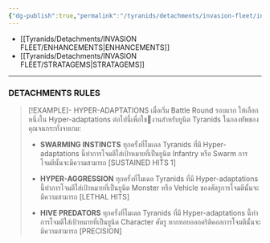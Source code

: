 ```yaml
---
{"dg-publish":true,"permalink":"/tyranids/detachments/invasion-fleet/invasion-fleet/","contentClasses":"menu","dgEnableSearch":true,"created":"2023-12-14T17:42:27.398+07:00","updated":"2023-12-14T17:46:26.684+07:00"}
---
```


- [[Tyranids/Detachments/INVASION FLEET/ENHANCEMENTS\|ENHANCEMENTS]]
- [[Tyranids/Detachments/INVASION FLEET/STRATAGEMS\|STRATAGEMS]]

***

### DETACHMENTS RULES

> [!EXAMPLE]- HYPER-ADAPTATIONS
> เมื่อเริ่ม Battle Round รอบแรก ให้เลือกหนึ่งใน Hyper-adaptations ต่อไปนี้เพื่อใชงานสําหรับยูนิต Tyranids ในกองทัพของคุณจนกระทั่งจบเกม:
> - **SWARMING INSTINCTS** 
> ทุกครั้งที่โมเดล Tyranids ที่มี Hyper-adaptations นี้ทําการโจมตีใส่เป้าหมายที่เป็นยูนิต Infantry หรือ Swarm การโจมตีนั้นจะมีความสามารถ \[SUSTAINED HITS 1]
> 
> - **HYPER-AGGRESSION**
> ทุกครั้งที่โมเดล Tyranids ที่มี Hyper-adaptations นี้ทําการโจมตีใส่เป้าหมายที่เป็นยูนิต Monster หรือ Vehicle ของศัตรูการโจมตีนั้นจะมีความสามารถ \[LETHAL HITS]
> - **HIVE PREDATORS**
> ทุกครั้งที่โมเดล Tyranids ที่มี Hyper-adaptations นี้ทําการโจมตีใส่เป้าหมายที่เป็นยูนิต Character ศัตรู หากทอยออกคริติคอลการโจมตีนั้นจะมีความสามารถ \[PRECISION]

